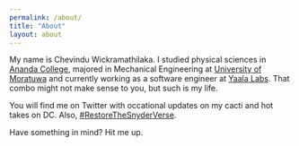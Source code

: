 ```yaml
---
permalink: /about/
title: "About"
layout: about
---
```


My name is Chevindu Wickramathilaka. I studied physical sciences in [Ananda College](https://www.anandacollege.edu.lk/), majored in Mechanical Engineering at [University of Moratuwa](https://uom.lk/) and currently working as a software engineer at [Yaala Labs](https://yaalalabs.com/). That combo might not make sense to you, but such is my life.

You will find me on Twitter with occational updates on my cacti and hot takes on DC. Also, [#RestoreTheSnyderVerse](https://twitter.com/hashtag/RestoreTheSnyderVerse).

Have something in mind? Hit me up.